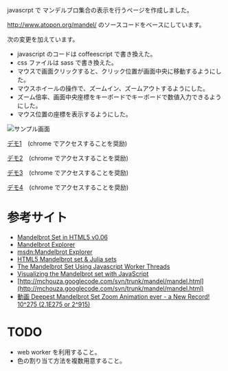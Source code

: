 
javascrpt で マンデルブロ集合の表示を行うページを作成しました。

http://www.atopon.org/mandel/ のソースコードをベースにしています。

次の変更を加えています。

- javascript のコードは coffeescript で書き換えた。
- css ファイルは sass で書き換えた。
- マウスで画面クリックすると、クリック位置が画面中央に移動するようにした。
- マウスホイールの操作で、ズームイン、ズームアウトするようにした。
- ズーム倍率、画面中央座標をキーボードでキーボードで数値入力できるようにした。
- マウス位置の座標を表示するようにした。

![サンプル画面](http://homepage2.nifty.com/youichi_kato/src/canvas-mandelbrot/public/images/sample-screen.png)

[デモ1](http://homepage2.nifty.com/youichi_kato/src/canvas-mandelbrot/public/main.html)　(chrome でアクセスすることを奨励)

[デモ2](http://homepage2.nifty.com/youichi_kato/src/canvas-mandelbrot/public2/jsMandelbrot.html)　(chrome でアクセスすることを奨励)

[デモ3](http://homepage2.nifty.com/youichi_kato/src/canvas-mandelbrot/public3/main.html)　(chrome でアクセスすることを奨励)

[デモ4](http://homepage2.nifty.com/youichi_kato/src/canvas-mandelbrot/public4/main.html)　(chrome でアクセスすることを奨励)


参考サイト
==========

- [Mandelbrot Set in HTML5 v0.06](http://www.atopon.org/mandel/)
- [Mandelbrot Explorer](http://wolframhempel.com/2012/11/20/mandelbrot-set-explorer/)
- [msdn:Mandelbrot Explorer](http://msdn.microsoft.com/ja-jp/library/jj649954%28v=vs.85%29.aspx)
- [HTML5 Mandelbrot set & Julia sets](http://falcosoft.hu/html5_mandelbrot.html)
- [The Mandelbrot Set Using Javascript Worker Threads](http://math.hws.edu/eck/jsdemo/jsMandelbrot.html)
- [Visualizing the Mandelbrot set with JavaScript ](http://mchouza.wordpress.com/2010/11/08/visualizing-the-mandelbrot-set-with-javascript/)
- [http://mchouza.googlecode.com/svn/trunk/mandel/mandel.html](http://mchouza.googlecode.com/svn/trunk/mandel/mandel.html)
- [動画 Deepest Mandelbrot Set Zoom Animation ever - a New Record! 10^275 (2.1E275 or 2^915) ](http://www.youtube.com/watch?v=0jGaio87u3A&hd=1)

TODO
=====
- web worker を利用すること。
- 色の割り当て方法を複数用意すること。

